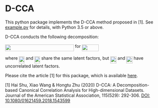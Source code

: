 # D-CCA
This python package implements the D-CCA method proposed in [1]. See [example.py](https://github.com/shu-hai/D-CCA/blob/master/example.py) for details, with Python 3.5 or above.


D-CCA conducts the following decomposition:

<img src="/tex/094007642d6d93756e8b6a6921ab0ea6.svg?invert_in_darkmode&sanitize=true" align=middle width=224.60462144999997pt height=22.465723500000017pt/>   for   <img src="/tex/d5e10916396a6d6bc9adca60d882d01e.svg?invert_in_darkmode&sanitize=true" align=middle width=54.737294699999985pt height=22.831056599999986pt/>

where <img src="/tex/d81a84099e7856ffa4484e1572ceadff.svg?invert_in_darkmode&sanitize=true" align=middle width=18.30139574999999pt height=22.465723500000017pt/> and <img src="/tex/85f3e1190907b9a8e94ce25bec4ec435.svg?invert_in_darkmode&sanitize=true" align=middle width=18.30139574999999pt height=22.465723500000017pt/> share the same latent factors, but <img src="/tex/eb4779c5fded13881cb5f169b1f10c73.svg?invert_in_darkmode&sanitize=true" align=middle width=20.16214364999999pt height=22.465723500000017pt/> and <img src="/tex/9f0028b414617caf75a357cfb98e7497.svg?invert_in_darkmode&sanitize=true" align=middle width=20.16214364999999pt height=22.465723500000017pt/> have uncorrelated latent factors.


Please cite the article [1] for this package, which is available [here](https://www.researchgate.net/publication/329691934_D-CCA_A_Decomposition-based_Canonical_Correlation_Analysis_for_High-Dimensional_Datasets).

[1] Hai Shu, Xiao Wang & Hongtu Zhu (2020) D-CCA: A Decomposition-based Canonical Correlation Analysis for High-dimensional Datasets. Journal of the American Statistical Association, 115(529): 292-306. [DOI: 10.1080/01621459.2018.1543599](https://doi.org/10.1080/01621459.2018.1543599) 

